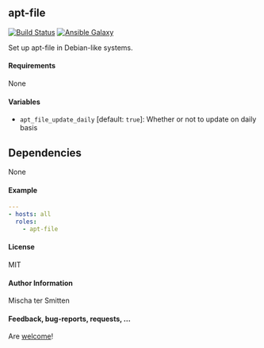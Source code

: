 ## apt-file

[![Build Status](https://travis-ci.org/Oefenweb/ansible-apt-file.svg?branch=master)](https://travis-ci.org/Oefenweb/ansible-apt-file) [![Ansible Galaxy](http://img.shields.io/badge/ansible--galaxy-apt--file-blue.svg)](https://galaxy.ansible.com/Oefenweb/apt-file)

Set up apt-file in Debian-like systems.

#### Requirements

None

#### Variables

* `apt_file_update_daily` [default: `true`]: Whether or not to update on daily basis

## Dependencies

None

#### Example

```yaml
---
- hosts: all
  roles:
    - apt-file
```

#### License

MIT

#### Author Information

Mischa ter Smitten

#### Feedback, bug-reports, requests, ...

Are [welcome](https://github.com/Oefenweb/ansible-apt-file/issues)!
